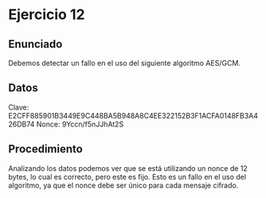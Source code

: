 # Ejercicio 12

## Enunciado

Debemos detectar un fallo en el uso del siguiente algoritmo AES/GCM.

## Datos

Clave: E2CFF885901B3449E9C448BA5B948A8C4EE322152B3F1ACFA0148FB3A426DB74 
Nonce: 9Yccn/f5nJJhAt2S

## Procedimiento

Analizando los datos podemos ver que se está utilizando un nonce de 12 bytes, lo cual es correcto, pero este es fijo. Esto es un fallo en el uso del algoritmo, ya que el nonce debe ser único para cada mensaje cifrado.